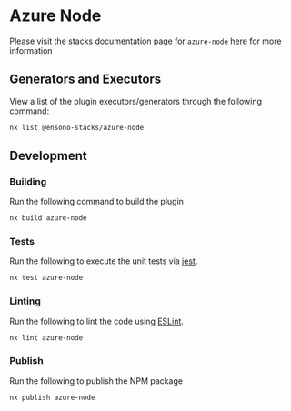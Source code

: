 # Azure Node

Please visit the stacks documentation page for `azure-node`
[here](https://stacks.amido.com/docs/nx/azure-node/ensono-stacks-azure-node) for more information

## Generators and Executors

View a list of the plugin executors/generators through the following command:

```bash
nx list @ensono-stacks/azure-node
```

## Development

### Building

Run the following command to build the plugin

```bash
nx build azure-node
```

### Tests

Run the following to execute the unit tests via [jest](https://jestjs.io/).

```bash
nx test azure-node
```

### Linting

Run the following to lint the code using [ESLint](https://eslint.org/).

```bash
nx lint azure-node
```

### Publish

Run the following to publish the NPM package

```bash
nx publish azure-node
```
